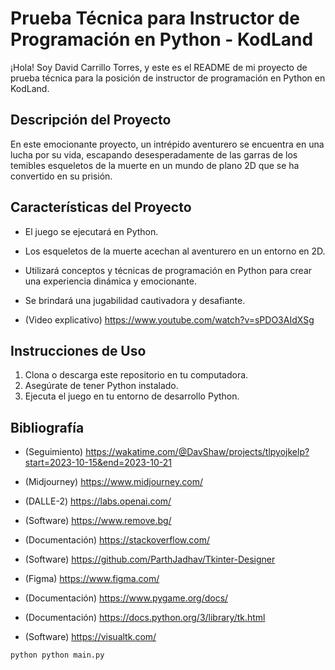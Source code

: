 # Prueba Técnica para Instructor de Programación en Python - KodLand

¡Hola! Soy David Carrillo Torres, y este es el README de mi proyecto de prueba técnica para la posición de instructor de programación en Python en KodLand.

## Descripción del Proyecto

En este emocionante proyecto, un intrépido aventurero se encuentra en una lucha por su vida, escapando desesperadamente de las garras de los temibles esqueletos de la muerte en un mundo de plano 2D que se ha convertido en su prisión.

## Características del Proyecto

- El juego se ejecutará en Python.
- Los esqueletos de la muerte acechan al aventurero en un entorno en 2D.
- Utilizará conceptos y técnicas de programación en Python para crear una experiencia dinámica y emocionante.
- Se brindará una jugabilidad cautivadora y desafiante.

- (Video explicativo) https://www.youtube.com/watch?v=sPDO3AIdXSg

## Instrucciones de Uso

1. Clona o descarga este repositorio en tu computadora.
2. Asegúrate de tener Python instalado.
3. Ejecuta el juego en tu entorno de desarrollo Python.

## Bibliografía

- (Seguimiento) https://wakatime.com/@DavShaw/projects/tlpyojkelp?start=2023-10-15&end=2023-10-21

- (Midjourney) https://www.midjourney.com/ 
- (DALLE-2) https://labs.openai.com/
- (Software) https://www.remove.bg/
- (Documentación) https://stackoverflow.com/
- (Software) https://github.com/ParthJadhav/Tkinter-Designer
- (Figma) https://www.figma.com/
- (Documentación) https://www.pygame.org/docs/
- (Documentación) https://docs.python.org/3/library/tk.html
- (Software) https://visualtk.com/
```
python python main.py
